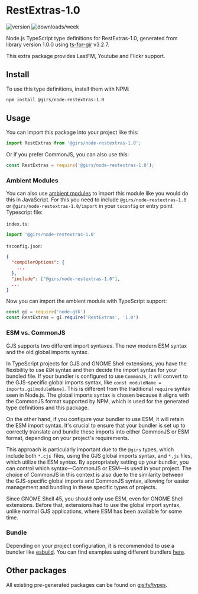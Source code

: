 
# RestExtras-1.0

![version](https://img.shields.io/npm/v/@girs/node-restextras-1.0)
![downloads/week](https://img.shields.io/npm/dw/@girs/node-restextras-1.0)


Node.js TypeScript type definitions for RestExtras-1.0, generated from library version 1.0.0 using [ts-for-gir](https://github.com/gjsify/ts-for-gir) v3.2.7.

This extra package provides LastFM, Youtube and Flickr support.

## Install

To use this type definitions, install them with NPM:
```bash
npm install @girs/node-restextras-1.0
```

## Usage

You can import this package into your project like this:
```ts
import RestExtras from '@girs/node-restextras-1.0';
```

Or if you prefer CommonJS, you can also use this:
```ts
const RestExtras = require('@girs/node-restextras-1.0');
```

### Ambient Modules

You can also use [ambient modules](https://github.com/gjsify/ts-for-gir/tree/main/packages/cli#ambient-modules) to import this module like you would do this in JavaScript.
For this you need to include `@girs/node-restextras-1.0` or `@girs/node-restextras-1.0/import` in your `tsconfig` or entry point Typescript file:

`index.ts`:
```ts
import '@girs/node-restextras-1.0'
```

`tsconfig.json`:
```json
{
  "compilerOptions": {
    ...
  },
  "include": ["@girs/node-restextras-1.0"],
  ...
}
```

Now you can import the ambient module with TypeScript support: 

```ts
const gi = require('node-gtk')
const RestExtras = gi.require('RestExtras', '1.0')
```



### ESM vs. CommonJS

GJS supports two different import syntaxes. The new modern ESM syntax and the old global imports syntax.

In TypeScript projects for GJS and GNOME Shell extensions, you have the flexibility to use `ESM` syntax and then decide the import syntax for your bundled file. If your bundler is configured to use `CommonJS`, it will convert to the GJS-specific global imports syntax, like `const moduleName = imports.gi[moduleName]`. This is different from the traditional `require` syntax seen in Node.js. The global imports syntax is chosen because it aligns with the CommonJS format supported by NPM, which is used for the generated type definitions and this package.

On the other hand, if you configure your bundler to use ESM, it will retain the ESM import syntax. It's crucial to ensure that your bundler is set up to correctly translate and bundle these imports into either CommonJS or ESM format, depending on your project's requirements.

This approach is particularly important due to the `@girs` types, which include both `*.cjs `files, using the GJS global imports syntax, and `*.js` files, which utilize the ESM syntax. By appropriately setting up your bundler, you can control which syntax—CommonJS or ESM—is used in your project. The choice of CommonJS in this context is also due to the similarity between the GJS-specific global imports and CommonJS syntax, allowing for easier management and bundling in these specific types of projects.

Since GNOME Shell 45, you should only use ESM, even for GNOME Shell extensions. Before that, extensions had to use the global import syntax, unlike normal GJS applications, where ESM has been available for some time.

### Bundle

Depending on your project configuration, it is recommended to use a bundler like [esbuild](https://esbuild.github.io/). You can find examples using different bundlers [here](https://github.com/gjsify/ts-for-gir/tree/main/examples).

## Other packages

All existing pre-generated packages can be found on [gjsify/types](https://github.com/gjsify/types).

